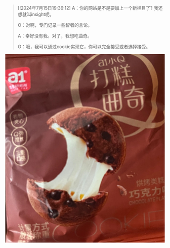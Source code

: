 >[!2024年7月15日19:36:12]
>A：你的网站是不是要加上一个新栏目了? 我还想就叫insight呢。
>
>O：对啊，专门记录一些智者的言论。
>
>A：幸好没有我。对了，我想吃曲奇。
>
>O：哦，我可以通过cookie实现它，你可以完全接受或者选择接受。

![这个是能吃的cookie嘻嘻](cookie.jpg)



